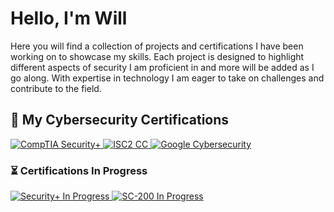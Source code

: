 # Hello, I'm Will
Here you will find a collection of projects and certifications I have been working on to showcase my skills.
Each project is designed to highlight different aspects of security I am proficient in and more will be added as I go along. 
With expertise in technology I am eager to take on challenges and contribute to the field. 

## 🏅 My Cybersecurity Certifications  

<p align="left">
  <a href="https://www.credly.com/">
    <img src="https://img.shields.io/badge/CompTIA-Security%2B-red?style=for-the-badge&logo=comptia" alt="CompTIA Security+" />
  </a>
  <a href="https://www.isc2.org/">
    <img src="https://img.shields.io/badge/ISC2-Certified%20in%20Cybersecurity-green?style=for-the-badge&logo=isc2" alt="ISC2 CC" />
  </a>
  <a href="https://www.credential.net/">
    <img src="https://img.shields.io/badge/Google-Cybersecurity-blue?style=for-the-badge&logo=google" alt="Google Cybersecurity" />
  </a>
</p>

### ⏳ Certifications In Progress  

<p align="left">
  <a href="https://www.comptia.org/">
    <img src="https://img.shields.io/badge/CompTIA-Security%2B%20(In%20Progress)-grey?style=for-the-badge&logo=comptia" alt="Security+ In Progress" />
  </a>
  <a href="https://learn.microsoft.com/">
    <img src="https://img.shields.io/badge/Microsoft-SC--200%20(In%20Progress)-grey?style=for-the-badge&logo=microsoft" alt="SC-200 In Progress" />
  </a>
</p>



